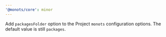 ```yaml
---
'@monots/core': minor
---
```


Add `packagesFolder` option to the Project `monots` configuration options. The default value is still `packages`.
